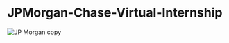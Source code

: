 # JPMorgan-Chase-Virtual-Internship
![JP Morgan copy](https://user-images.githubusercontent.com/77587202/131173458-f2f36280-bcb1-4d4a-9b16-10b6c5709345.jpeg)

